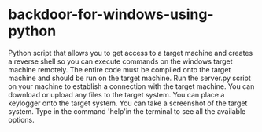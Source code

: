 # backdoor-for-windows-using-python
Python script that allows you to get access to a target machine and creates a reverse shell so you can execute commands on the windows target machine remotely. 
The entire code must be compiled onto the target machine and should be run on the target machine. 
Run the server.py script on your machine to establish a connection with the target machine. 
You can download or upload any files to the target system.
You can place a keylogger onto the target system.
You can take a screenshot of the target system.
Type in the command 'help'in the terminal to see all the available options.

